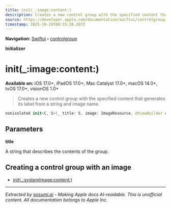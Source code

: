 ```yaml
---
title: init(_:image:content:)
description: Creates a new control group with the specified content that generates its label from a string and image name.
source: https://developer.apple.com/documentation/swiftui/controlgroup/init(_:image:content:)
timestamp: 2025-10-29T00:15:28.207Z
---
```


**Navigation:** [Swiftui](/documentation/swiftui) › [controlgroup](/documentation/swiftui/controlgroup)

**Initializer**

# init(_:image:content:)

**Available on:** iOS 17.0+, iPadOS 17.0+, Mac Catalyst 17.0+, macOS 14.0+, tvOS 17.0+, visionOS 1.0+

> Creates a new control group with the specified content that generates its label from a string and image name.

```swift
nonisolated init<C, S>(_ title: S, image: ImageResource, @ViewBuilder content: () -> C) where Content == LabeledControlGroupContent<C, Label<Text, Image>>, C : View, S : StringProtocol
```

## Parameters

**title**

A string that describes the contents of the group.



## Creating a control group with an image

- [init(_:systemImage:content:)](/documentation/swiftui/controlgroup/init(_:systemimage:content:))

---

*Extracted by [sosumi.ai](https://sosumi.ai) - Making Apple docs AI-readable.*
*This is unofficial content. All documentation belongs to Apple Inc.*
